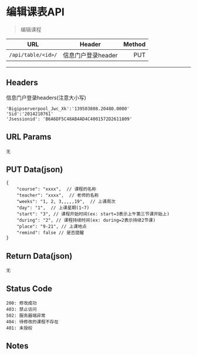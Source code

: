 # 编辑课表API

> 编辑课程

| URL |  Header | Method |
| ------------- |:-------------:| -----:|
| ```/api/table/<id>/``` | 信息门户登录header | PUT |

<hr/>

## Headers
信息门户登录headers(注意大小写)

    'Bigipserverpool_Jwc_Xk':'139503808.20480.0000'
    'Sid':'2014210761'
    'Jsessionid': 'B6A6DF5C48AB4AD4C4001572D2611809'

## URL Params

    无

##  PUT Data(json)

    {
        "course": "xxxx",  // 课程的名称
        "teacher": "xxxx",  // 老师的名称
        "weeks": "1, 2, 3,,,,,19",  // 上课周次
        "day": "1",  // 上课星期(1~7)
        "start": "3", // 课程开始时间(ex: start=3表示上午第三节课开始上)
        "during": "2", // 课程持续时间(ex: during=2表示持续2节课)
        "place": "9-21", // 上课地点
        "remind": false // 是否提醒
    }

## Return Data(json)

    无

## Status Code

    200: 修改成功
    403: 禁止访问
    502: 服务器端异常
    404: 待修改的课程不存在
    401: 未授权

## Notes
